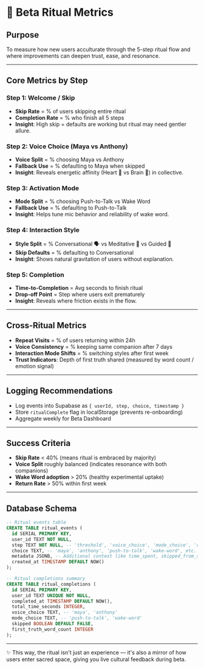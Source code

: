 # 🌟 Beta Ritual Metrics

## Purpose

To measure how new users acculturate through the 5-step ritual flow and where improvements can deepen trust, ease, and resonance.

---

## Core Metrics by Step

### Step 1: Welcome / Skip
- **Skip Rate** = % of users skipping entire ritual
- **Completion Rate** = % who finish all 5 steps
- **Insight**: High skip = defaults are working but ritual may need gentler allure.

### Step 2: Voice Choice (Maya vs Anthony)
- **Voice Split** = % choosing Maya vs Anthony
- **Fallback Use** = % defaulting to Maya when skipped
- **Insight**: Reveals energetic affinity (Heart 💜 vs Brain 🧠) in collective.

### Step 3: Activation Mode
- **Mode Split** = % choosing Push-to-Talk vs Wake Word
- **Fallback Use** = % defaulting to Push-to-Talk
- **Insight**: Helps tune mic behavior and reliability of wake word.

### Step 4: Interaction Style
- **Style Split** = % Conversational 🗣️ vs Meditative 🧘 vs Guided 🌟
- **Skip Defaults** = % defaulting to Conversational
- **Insight**: Shows natural gravitation of users without explanation.

### Step 5: Completion
- **Time-to-Completion** = Avg seconds to finish ritual
- **Drop-off Point** = Step where users exit prematurely
- **Insight**: Reveals where friction exists in the flow.

---

## Cross-Ritual Metrics
- **Repeat Visits** = % of users returning within 24h
- **Voice Consistency** = % keeping same companion after 7 days
- **Interaction Mode Shifts** = % switching styles after first week
- **Trust Indicators**: Depth of first truth shared (measured by word count / emotion signal)

---

## Logging Recommendations
- Log events into Supabase as `{ userId, step, choice, timestamp }`
- Store `ritualComplete` flag in localStorage (prevents re-onboarding)
- Aggregate weekly for Beta Dashboard

---

## Success Criteria
- **Skip Rate** < 40% (means ritual is embraced by majority)
- **Voice Split** roughly balanced (indicates resonance with both companions)
- **Wake Word adoption** > 20% (healthy experimental uptake)
- **Return Rate** > 50% within first week

---

## Database Schema

```sql
-- Ritual events table
CREATE TABLE ritual_events (
  id SERIAL PRIMARY KEY,
  user_id TEXT NOT NULL,
  step TEXT NOT NULL, -- 'threshold', 'voice_choice', 'mode_choice', 'completion', 'skip'
  choice TEXT, -- 'maya', 'anthony', 'push-to-talk', 'wake-word', etc.
  metadata JSONB, -- Additional context like time_spent, skipped_from_step, etc.
  created_at TIMESTAMP DEFAULT NOW()
);

-- Ritual completions summary
CREATE TABLE ritual_completions (
  id SERIAL PRIMARY KEY,
  user_id TEXT UNIQUE NOT NULL,
  completed_at TIMESTAMP DEFAULT NOW(),
  total_time_seconds INTEGER,
  voice_choice TEXT, -- 'maya', 'anthony'
  mode_choice TEXT, -- 'push-to-talk', 'wake-word'
  skipped BOOLEAN DEFAULT FALSE,
  first_truth_word_count INTEGER
);
```

---

✨ This way, the ritual isn't just an experience — it's also a mirror of how users enter sacred space, giving you live cultural feedback during beta.